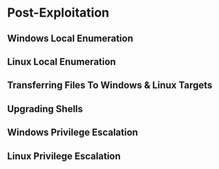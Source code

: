 # Post-Exploitation
## Windows Local Enumeration
## Linux Local Enumeration
## Transferring Files To Windows & Linux Targets
## Upgrading Shells
## Windows Privilege Escalation
## Linux Privilege Escalation
